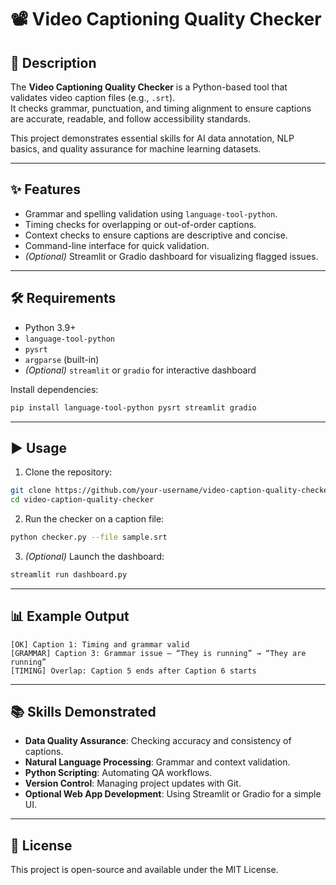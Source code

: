 # 📽 Video Captioning Quality Checker

## 📝 Description
The **Video Captioning Quality Checker** is a Python-based tool that validates video caption files (e.g., `.srt`).  
It checks grammar, punctuation, and timing alignment to ensure captions are accurate, readable, and follow accessibility standards.

This project demonstrates essential skills for AI data annotation, NLP basics, and quality assurance for machine learning datasets.

---

## ✨ Features
- Grammar and spelling validation using `language-tool-python`.
- Timing checks for overlapping or out-of-order captions.
- Context checks to ensure captions are descriptive and concise.
- Command-line interface for quick validation.
- *(Optional)* Streamlit or Gradio dashboard for visualizing flagged issues.

---

## 🛠 Requirements
- Python 3.9+
- `language-tool-python`
- `pysrt`
- `argparse` (built-in)
- *(Optional)* `streamlit` or `gradio` for interactive dashboard

Install dependencies:
```bash
pip install language-tool-python pysrt streamlit gradio
```

---

## ▶ Usage
1. Clone the repository:
```bash
git clone https://github.com/your-username/video-caption-quality-checker.git
cd video-caption-quality-checker
```
2. Run the checker on a caption file:
```bash
python checker.py --file sample.srt
```
3. *(Optional)* Launch the dashboard:
```bash
streamlit run dashboard.py
```

---

## 📊 Example Output
```
[OK] Caption 1: Timing and grammar valid
[GRAMMAR] Caption 3: Grammar issue – “They is running” → “They are running”
[TIMING] Overlap: Caption 5 ends after Caption 6 starts
```

---

## 📚 Skills Demonstrated
- **Data Quality Assurance**: Checking accuracy and consistency of captions.
- **Natural Language Processing**: Grammar and context validation.
- **Python Scripting**: Automating QA workflows.
- **Version Control**: Managing project updates with Git.
- **Optional Web App Development**: Using Streamlit or Gradio for a simple UI.

---

## 📄 License
This project is open-source and available under the MIT License.
